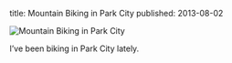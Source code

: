 title: Mountain Biking in Park City
published: 2013-08-02

<!-- ![Mountain Biking in Park City](/static/img/blog/mtnbiking.png) -->

<img class="img-circle" alt='Mountain Biking in Park City' src='/static/img/blog/mtnbiking.png' />

I’ve been biking in Park City lately.

